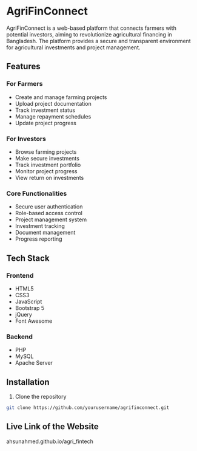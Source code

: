 # AgriFinConnect

AgriFinConnect is a web-based platform that connects farmers with potential investors, aiming to revolutionize agricultural financing in Bangladesh. The platform provides a secure and transparent environment for agricultural investments and project management.

## Features

### For Farmers
- Create and manage farming projects
- Upload project documentation
- Track investment status
- Manage repayment schedules
- Update project progress

### For Investors
- Browse farming projects
- Make secure investments
- Track investment portfolio
- Monitor project progress
- View return on investments

### Core Functionalities
- Secure user authentication
- Role-based access control
- Project management system
- Investment tracking
- Document management
- Progress reporting

## Tech Stack

### Frontend
- HTML5
- CSS3
- JavaScript
- Bootstrap 5
- jQuery
- Font Awesome

### Backend
- PHP
- MySQL
- Apache Server

## Installation

1. Clone the repository
```bash
git clone https://github.com/yourusername/agrifinconnect.git
```
## Live Link of the Website
ahsunahmed.github.io/agri_fintech


